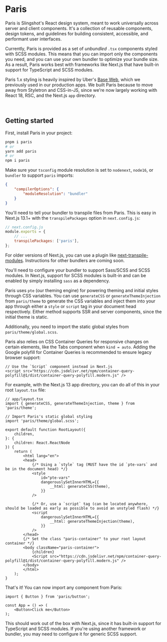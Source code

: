 # Paris

Paris is Slingshot's React design system, meant to work universally across server and client components. It's a collection of reusable components, design tokens, and guidelines for building consistent, accessible, and performant user interfaces.

Currently, Paris is provided as a set of *unbundled* `.tsx` components styled with SCSS modules. This means that you can import only the components you need, and you can use your own bundler to optimize your bundle size. As a result, Paris works best with frameworks like Next.js that have built-in support for TypeScript and SCSS modules.

Paris 1.x styling is heavily inspired by Uber's [Base Web](https://baseweb.design), which we previously used in our production apps. We built Paris because to move away from Styletron and CSS-in-JS, since we're now largely working with React 18, RSC, and the Next.js `app` directory.

<br />

## Getting started

First, install Paris in your project:

```bash
pnpm i paris
# or
yarn add paris
# or
npm i paris
```

Make sure your `tsconfig` module resolution is set to `nodenext`, `node16`, or `bundler` to support `paris` imports:

```json
{
    "compilerOptions": {
        "moduleResolution": "bundler"
    }
}
```

You'll need to tell your bundler to transpile files from Paris. This is easy in Next.js 13.1+ with the `transpilePackages` option in `next.config.js`:

```js
// next.config.js
module.exports = {
    // ...
    transpilePackages: ['paris'],
};
```

For older versions of Next.js, you can use a plugin like [next-transpile-modules](https://www.npmjs.com/package/next-transpile-modules). Instructions for other bundlers are coming soon.

You'll need to configure your bundler to support Sass/SCSS and SCSS modules. In Next.js, support for SCSS modules is built-in and can be enabled by simply installing `sass` as a dependency.

Paris uses `pte` (our theming engine) for powering theming and initial styles through CSS variables. You can use `generateCSS` or `generateThemeInjection` from `paris/theme` to generate the CSS variables and inject them into your app through either a `style` or `script` tag in your document head respectively. Either method supports SSR and server components, since the initial theme is static.

Additionally, you need to import the static global styles from `paris/theme/global.scss`.

Paris also relies on CSS Container Queries for responsive changes on certain elements, like the Tabs component when `kind = auto`. Adding the Google polyfill for Container Queries is recommended to ensure legacy browser support:

```tsx
// Use the `Script` component instead in Next.js
<script src="https://cdn.jsdelivr.net/npm/container-query-polyfill@1/dist/container-query-polyfill.modern.js" />
```

For example, with the Next.js 13 app directory, you can do all of this in your root `layout.tsx` file:

```tsx
// app/layout.tsx
import { generateCSS, generateThemeInjection, theme } from 'paris/theme';

// Import Paris's static global styling
import 'paris/theme/global.scss';

export default function RootLayout({
    children,
}: {
    children: React.ReactNode
}) {
    return (
        <html lang="en">
        <head>
            {/* Using a `style` tag (MUST have the id `pte-vars` and be in the document head) */}
            <style
                id="pte-vars"
                dangerouslySetInnerHTML={{
                    __html: generateCSS(theme),
                }}
            />

            {/* Or, use a `script` tag (can be located anywhere, should be loaded as early as possible to avoid an unstyled flash) */}
            <script
                dangerouslySetInnerHTML={{
                    __html: generateThemeInjection(theme),
                }}
            />
        </head>
        {/* Set the class "paris-container" to your root layout container */}
        <body className="paris-container">
            {children}
            <Script src="https://cdn.jsdelivr.net/npm/container-query-polyfill@1/dist/container-query-polyfill.modern.js" />
        </body>
        </html>
    );
}
```

That's it! You can now import any component from Paris:

```tsx
import { Button } from 'paris/button';

const App = () => (
    <Button>Click me</Button>
);
```

This should work out of the box with Next.js, since it has built-in support for TypeScript and SCSS modules. If you're using another framework or bundler, you may need to configure it for generic SCSS support.
